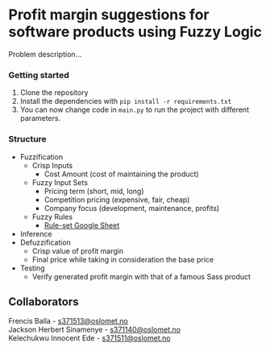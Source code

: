 # Profit margin suggestions for software products using Fuzzy Logic

Problem description...

### Getting started

1. Clone the repository
2. Install the dependencies with `pip install -r requirements.txt`
3. You can now change code in `main.py` to run the project with different parameters.

### Structure

* Fuzzification
  * Crisp Inputs
    * Cost Amount (cost of maintaining the product)
  * Fuzzy Input Sets
    * Pricing term (short, mid, long)
    * Competition pricing (expensive, fair, cheap)
    * Company focus (development, maintenance, profits)
  * Fuzzy Rules
    * [Rule-set Google Sheet](https://docs.google.com/spreadsheets/d/189TuTApM-iDm14cHHxfbSh8yGliFTGe7V4G-6Hky6bg/edit?usp=sharing)
* Inference
* Defuzzification
  * Crisp value of profit margin
  * Final price while taking in consideration the base price
* Testing
  * Verify generated profit margin with that of a famous Sass product

## Collaborators

Frencis Balla - s371513@oslomet.no\
Jackson Herbert Sinamenye - s371140@oslomet.no\
Kelechukwu Innocent Ede - s371511@oslomet.no
